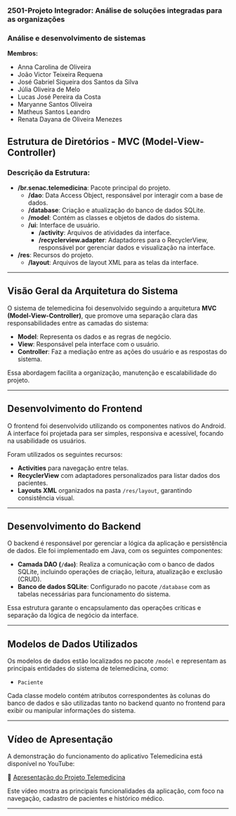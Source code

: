 ### 2501-Projeto Integrador: Análise de soluções integradas para as organizações 
### Análise e desenvolvimento de sistemas

**Membros:**
- Anna Carolina de Oliveira
- João Victor Teixeira Requena
- José Gabriel Siqueira dos Santos da Silva
- Júlia Oliveira de Melo
- Lucas José Pereira da Costa
- Maryanne Santos Oliveira
- Matheus Santos Leandro
- Renata Dayana de Oliveira Menezes

## Estrutura de Diretórios - MVC (Model-View-Controller)

### Descrição da Estrutura:

- **/br.senac.telemedicina**: Pacote principal do projeto.
  - **/dao**: Data Access Object, responsável por interagir com a base de dados.
  - **/database**: Criação e atualização do banco de dados SQLite.
  - **/model**: Contém as classes e objetos de dados do sistema.
  - **/ui**: Interface de usuário.
    - **/activity**: Arquivos de atividades da interface.
    - **/recyclerview.adapter**: Adaptadores para o RecyclerView, responsável por gerenciar dados e visualização na interface.<br>
- **/res**: Recursos do projeto.
  - **/layout**: Arquivos de layout XML para as telas da interface.

---

## Visão Geral da Arquitetura do Sistema

O sistema de telemedicina foi desenvolvido seguindo a arquitetura **MVC (Model-View-Controller)**, que promove uma separação clara das responsabilidades entre as camadas do sistema:

- **Model**: Representa os dados e as regras de negócio.
- **View**: Responsável pela interface com o usuário.
- **Controller**: Faz a mediação entre as ações do usuário e as respostas do sistema.

Essa abordagem facilita a organização, manutenção e escalabilidade do projeto.

---

## Desenvolvimento do Frontend

O frontend foi desenvolvido utilizando os componentes nativos do Android. A interface foi projetada para ser simples, responsiva e acessível, focando na usabilidade os usuários.

Foram utilizados os seguintes recursos:

- **Activities** para navegação entre telas.
- **RecyclerView** com adaptadores personalizados para listar dados dos pacientes.
- **Layouts XML** organizados na pasta `/res/layout`, garantindo consistência visual.

---

## Desenvolvimento do Backend

O backend é responsável por gerenciar a lógica da aplicação e persistência de dados. Ele foi implementado em Java, com os seguintes componentes:

- **Camada DAO (`/dao`)**: Realiza a comunicação com o banco de dados SQLite, incluindo operações de criação, leitura, atualização e exclusão (CRUD).
- **Banco de dados SQLite**: Configurado no pacote `/database` com as tabelas necessárias para funcionamento do sistema.

Essa estrutura garante o encapsulamento das operações críticas e separação da lógica de negócio da interface.

---

## Modelos de Dados Utilizados

Os modelos de dados estão localizados no pacote `/model` e representam as principais entidades do sistema de telemedicina, como:


- `Paciente`

Cada classe modelo contém atributos correspondentes às colunas do banco de dados e são utilizadas tanto no backend quanto no frontend para exibir ou manipular informações do sistema.

---


## Vídeo de Apresentação

A demonstração do funcionamento do aplicativo Telemedicina está disponível no YouTube:

🔗 [Apresentação do Projeto Telemedicina](https://youtube.com/shorts/yIkcH_h4zR8?feature=share)

Este vídeo mostra as principais funcionalidades da aplicação, com foco na navegação, cadastro de pacientes e histórico médico.

---
